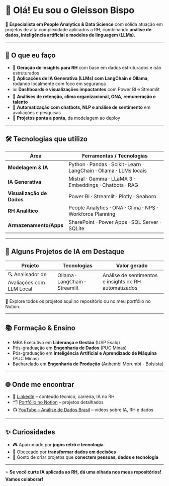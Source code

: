 # 👋 Olá! Eu sou o Gleisson Bispo

🎯 **Especialista em People Analytics & Data Science** com sólida atuação em projetos de alta complexidade aplicados a RH, combinando **análise de dados, inteligência artificial e modelos de linguagem (LLMs)**.

---

## 🚀 O que eu faço

- 🧠 **Geração de insights para RH** com base em dados estruturados e não estruturados
- 🤖 **Aplicações de IA Generativa (LLMs) com LangChain e Ollama**, rodando localmente com foco em segurança
- 📊 **Dashboards e visualizações impactantes** com Power BI e Streamlit
- 📂 **Análises de retenção, clima organizacional, ONA, remuneração e talento**
- 💬 **Automatização com chatbots, NLP e análise de sentimento** em avaliações e pesquisas
- 🧱 **Projetos ponta a ponta**, da modelagem ao deploy

---

## 🛠️ Tecnologias que utilizo

| Área                     | Ferramentas / Tecnologias                                         |
|--------------------------|-------------------------------------------------------------------|
| **Modelagem & IA**       | Python · Pandas · Scikit-Learn · LangChain · Ollama · LLMs locais|
| **IA Generativa**        | Mistral · Gemma · LLaMA 3 · Embeddings · Chatbots · RAG           |
| **Visualização de Dados**| Power BI · Streamlit · Plotly · Seaborn                          |
| **RH Analítico**         | People Analytics · ONA · Clima · NPS · Workforce Planning         |
| **Armazenamento/Apps**   | SharePoint · Power Apps · SQL Server · SQLite                     |

---

## 💼 Alguns Projetos de IA em Destaque

| Projeto                                               | Tecnologias                | Valor gerado                                       |
|--------------------------------------------------------|----------------------------|----------------------------------------------------|
| 🔍 Analisador de Avaliações com LLM Local              | Ollama · LangChain · Streamlit | Análise de sentimentos e insights de RH automatizados |


🔗 Explore todos os projetos aqui no repositório ou no meu portfólio no Notion.

---

## 📚 Formação & Ensino
- MBA Executivo em **Liderança e Gestão** (USP Esalq)
- Pós-graduação em **Engenharia de Dados** (PUC Minas)
- Pós-graduação em **Inteligência Artificial e Aprendizado de Máquina** (PUC Minas)
- Bacharelado em **Engenharia de Produção** (Anhembi Morumbi - Bolsista)

---

## 🌐 Onde me encontrar

- 💼 [LinkedIn](https://www.linkedin.com/in/gleissonbispo) – conteúdo técnico, carreira, IA no RH
- 🗂️ [Portfólio no Notion](https://notion.so/...) – projetos detalhados
- 📺 [YouTube – Análise de Dados Brasil](https://youtube.com/...) – vídeos sobre IA, RH e dados

---

## ✨ Curiosidades

- 🎮 Apaixonado por **jogos retrô e tecnologia**
- 🧠 Obcecado por **transformar dados em decisões**
- 💬 Gosto de criar projetos que **conectem pessoas, dados e tecnologia**

---

⭐ **Se você curte IA aplicada ao RH, dá uma olhada nos meus repositórios! Vamos colaborar!**
